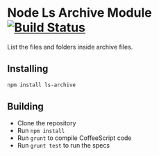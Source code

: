 # Node Ls Archive Module [![Build Status](https://travis-ci.org/atom/node-ls-archive.png)](https://travis-ci.org/atom/node-ls-archive)

List the files and folders inside archive files.

## Installing

```sh
npm install ls-archive
```

## Building
  * Clone the repository
  * Run `npm install`
  * Run `grunt` to compile CoffeeScript code
  * Run `grunt test` to run the specs
